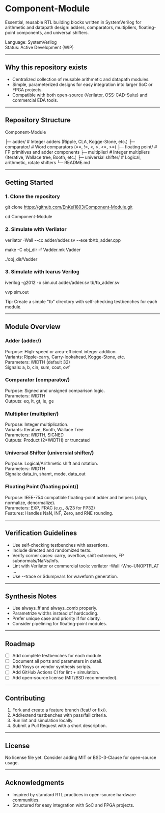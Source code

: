 # Component-Module


Essential, reusable RTL building blocks written in SystemVerilog for arithmetic and datapath design: adders, comparators, multipliers, floating-point components, and universal shifters.


Language: SystemVerilog  
Status: Active Development (WIP)


---


## Why this repository exists


- Centralized collection of reusable arithmetic and datapath modules.
- Simple, parameterized designs for easy integration into larger SoC or FPGA projects.
- Compatible with both open-source (Verilator, OSS-CAD-Suite) and commercial EDA tools.


---


## Repository Structure


Component-Module

├─ adder/               # Integer adders (Ripple, CLA, Kogge-Stone, etc.)
├─ comparator/          # Word comparators (==, !=, <, >, <=, >=)
├─ floating point/      # FP primitives and adder components
├─ multiplier/          # Integer multipliers (Iterative, Wallace tree, Booth, etc.)
├─ universial shifter/  # Logical, arithmetic, rotate shifters
└─ README.md


---


## Getting Started


### 1. Clone the repository
git clone https://github.com/EnKei1803/Component-Module.git

cd Component-Module

### 2. Simulate with Verilator
verilator -Wall --cc adder/adder.sv --exe tb/tb_adder.cpp

make -C obj_dir -f Vadder.mk Vadder

./obj_dir/Vadder

### 3. Simulate with Icarus Verilog
iverilog -g2012 -o sim.out adder/adder.sv tb/tb_adder.sv

vvp sim.out

Tip: Create a simple "tb" directory with self-checking testbenches for each module.

---

## Module Overview

### Adder (adder/)
Purpose: High-speed or area-efficient integer addition.  
Variants: Ripple-carry, Carry-lookahead, Kogge-Stone, etc.  
Parameters: WIDTH (default 32)  
Signals: a, b, cin, sum, cout, ovf  

### Comparator (comparator/)
Purpose: Signed and unsigned comparison logic.  
Parameters: WIDTH  
Outputs: eq, lt, gt, le, ge  

### Multiplier (multiplier/)
Purpose: Integer multiplication.  
Variants: Iterative, Booth, Wallace Tree  
Parameters: WIDTH, SIGNED  
Outputs: Product (2*WIDTH) or truncated  

### Universal Shifter (universial shifter/)
Purpose: Logical/Arithmetic shift and rotation.  
Parameters: WIDTH  
Signals: data_in, shamt, mode, data_out  

### Floating Point (floating point/)
Purpose: IEEE-754 compatible floating-point adder and helpers (align, normalize, denormalize).  
Parameters: EXP, FRAC (e.g., 8/23 for FP32)  
Features: Handles NaN, INF, Zero, and RNE rounding.

---

## Verification Guidelines

- Use self-checking testbenches with assertions.
- Include directed and randomized tests.
- Verify corner cases: carry, overflow, shift extremes, FP subnormals/NaNs/Infs.
- Lint with Verilator or commercial tools:
  verilator -Wall -Wno-UNOPTFLAT ...
- Use --trace or $dumpvars for waveform generation.

---

## Synthesis Notes

- Use always_ff and always_comb properly.
- Parametrize widths instead of hardcoding.
- Prefer unique case and priority if for clarity.
- Consider pipelining for floating-point modules.

---

## Roadmap

- [ ] Add complete testbenches for each module.
- [ ] Document all ports and parameters in detail.
- [ ] Add Yosys or vendor synthesis scripts.
- [ ] Add GitHub Actions CI for lint + simulation.
- [ ] Add open-source license (MIT/BSD recommended).

---

## Contributing

1. Fork and create a feature branch (feat/<module> or fix/<module>).
2. Add/extend testbenches with pass/fail criteria.
3. Run lint and simulation locally.
4. Submit a Pull Request with a short description.

---

## License

No license file yet. Consider adding MIT or BSD-3-Clause for open-source usage.

---

## Acknowledgments

- Inspired by standard RTL practices in open-source hardware communities.
- Structured for easy integration with SoC and FPGA projects.
